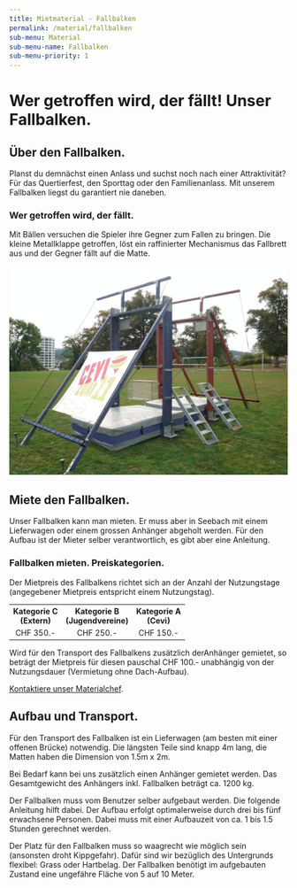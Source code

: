 ```yaml
---
title: Mietmaterial - Fallbalken
permalink: /material/fallbalken
sub-menu: Material
sub-menu-name: Fallbalken
sub-menu-priority: 1
---
```


# Wer getroffen wird, der fällt! Unser Fallbalken.

## Über den Fallbalken.

Planst du demnächst einen Anlass und suchst noch nach einer Attraktivität? Für das Quertierfest, den Sporttag oder den
Familienanlass. Mit unserem Fallbalken liegst du garantiert nie daneben.

### Wer getroffen wird, der fällt.

Mit Bällen versuchen die Spieler ihre Gegner zum Fallen zu bringen. Die kleine Metallklappe getroffen, löst ein
raffinierter Mechanismus das Fallbrett aus und der Gegner fällt auf die Matte.

![Unser Fallbalken kannst du mieten.](/assets/Fallbalken.jpg)

## Miete den Fallbalken.

Unser Fallbalken kann man mieten. Er muss aber in Seebach mit einem Lieferwagen oder einem grossen Anhänger abgeholt
werden. Für den Aufbau ist der Mieter selber verantwortlich, es gibt aber eine Anleitung.

### Fallbalken mieten. Preiskategorien.

Der Mietpreis des Fallbalkens richtet sich an der Anzahl der Nutzungstage (angegebener Mietpreis entspricht einem
Nutzungstag).

<table style="width: 100%; text-align: center">
  <tbody><tr>
    <th>Kategorie C<br>(Extern)</th>
    <th>Kategorie B<br>(Jugendvereine)</th>
    <th>Kategorie A<br>(Cevi)</th>
  </tr>
  <tr>
    <td>CHF 350.-</td>
    <td>CHF 250.-</td>
    <td>CHF 150.-</td>
  </tr>
</tbody></table>

Wird für den Transport des Fallbalkens zusätzlich derAnhänger gemietet, so beträgt der Mietpreis für diesen pauschal CHF
100.- unabhängig von der Nutzungsdauer (Vermietung ohne Dach-Aufbau).

[Kontaktiere unser Materialchef](/material/kontakt).

## Aufbau und Transport.

Für den Transport des Fallbalken ist ein Lieferwagen (am besten mit einer offenen Brücke) notwendig. Die längsten Teile
sind knapp 4m lang, die Matten haben die Dimension von 1.5m x 2m.

Bei Bedarf kann bei uns zusätzlich einen Anhänger gemietet werden. Das Gesamtgewicht des Anhängers inkl. Fallbalken
beträgt ca. 1200 kg.

Der Fallbalken muss vom Benutzer selber aufgebaut werden. Die folgende Anleitung hilft dabei. Der Aufbau erfolgt
optimalerweise durch drei bis fünf erwachsene Personen. Dabei muss mit einer Aufbauzeit von ca. 1 bis 1.5 Stunden
gerechnet werden.

Der Platz für den Fallbalken muss so waagrecht wie möglich sein (ansonsten droht Kippgefahr). Dafür sind wir bezüglich
des Untergrunds flexibel: Grass oder Hartbelag. Der Fallbalken benötigt im aufgebauten Zustand eine ungefähre Fläche von
5 auf 10 Meter.



